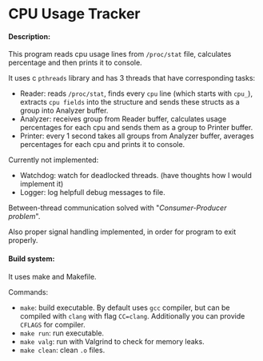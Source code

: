 # CPU Usage Tracker

#### Description:
This program reads cpu usage lines from `/proc/stat` file, calculates percentage and then prints it to console.

It uses c `pthreads` library and has 3 threads that have corresponding tasks:
- Reader: reads `/proc/stat`, finds every `cpu` line (which starts with `cpu_`), extracts `cpu fields` into the structure and sends these structs as a group into Analyzer buffer.
- Analyzer: receives group from Reader buffer, calculates usage percentages for each cpu and sends them as a group to Printer buffer.
- Printer: every 1 second takes all groups from Analyzer buffer, averages percentages for each cpu and prints it to console.

Currently not implemented: 
- Watchdog: watch for deadlocked threads. (have thoughts how I would implement it)
- Logger: log helpfull debug messages to file.

Between-thread communication solved with "*Consumer-Producer problem*".

Also proper signal handling implemented, in order for program to exit properly.

#### Build system:
It uses make and Makefile.

Commands: 
- `make`: build executable. By default uses `gcc` compiler, but can be compiled with `clang` with flag `CC=clang`. Additionally you can provide `CFLAGS` for compiler.
- `make run`: run executable.
- `make valg`: run with Valgrind to check for memory leaks.
- `make clean`: clean `.o` files.
